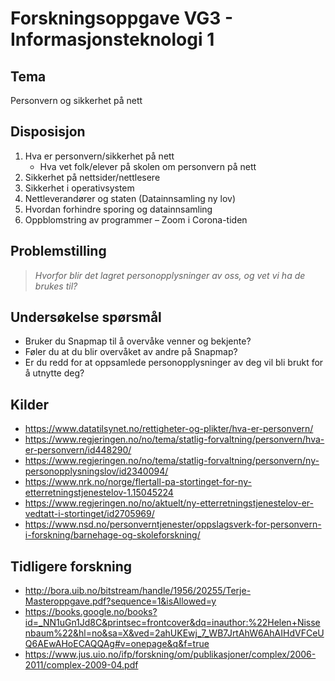 # Forskningsoppgave VG3 - Informasjonsteknologi 1

## Tema
Personvern og sikkerhet på nett

## Disposisjon 
1.	Hva er personvern/sikkerhet på nett
    - Hva vet folk/elever på skolen om personvern på nett
2.	Sikkerhet på nettsider/nettlesere
3.	Sikkerhet i operativsystem
4.	Nettleverandører og staten (Datainnsamling ny lov)
5.	Hvordan forhindre sporing og datainnsamling
6.	Oppblomstring av programmer – Zoom i Corona-tiden

## Problemstilling
> *Hvorfor blir det lagret personopplysninger av oss, og vet vi ha de brukes til?*

## Undersøkelse spørsmål
- Bruker du Snapmap til å overvåke venner og bekjente?
- Føler du at du blir overvåket av andre på Snapmap?
- Er du redd for at oppsamlede personopplysninger av deg vil bli brukt for å utnytte deg?

## Kilder
- https://www.datatilsynet.no/rettigheter-og-plikter/hva-er-personvern/   
- https://www.regjeringen.no/no/tema/statlig-forvaltning/personvern/hva-er-personvern/id448290/   
- https://www.regjeringen.no/no/tema/statlig-forvaltning/personvern/ny-personopplysningslov/id2340094/   
- https://www.nrk.no/norge/flertall-pa-stortinget-for-ny-etterretningstjenestelov-1.15045224   
- https://www.regjeringen.no/no/aktuelt/ny-etterretningstjenestelov-er-vedtatt-i-stortinget/id2705969/ 
- https://www.nsd.no/personverntjenester/oppslagsverk-for-personvern-i-forskning/barnehage-og-skoleforskning/  

## Tidligere forskning
- http://bora.uib.no/bitstream/handle/1956/20255/Terje-Masteroppgave.pdf?sequence=1&isAllowed=y
- https://books.google.no/books?id=_NN1uGn1Jd8C&printsec=frontcover&dq=inauthor:%22Helen+Nissenbaum%22&hl=no&sa=X&ved=2ahUKEwj_7_WB7JrtAhW6AhAIHdVFCeUQ6AEwAHoECAQQAg#v=onepage&q&f=true
- https://www.jus.uio.no/ifp/forskning/om/publikasjoner/complex/2006-2011/complex-2009-04.pdf